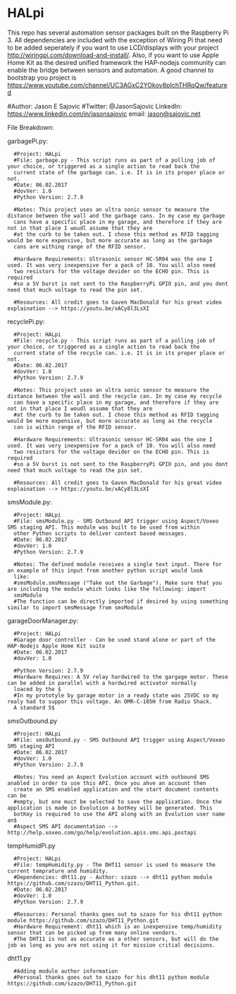 # HALpi
This repo has several automation sensor packages built on the Raspberry Pi 3. All dependencies are included with the exception of Wiring Pi that need to be added seperately if you want to use LCD/displays with your project http://wiringpi.com/download-and-install/. Also, if you want to use Apple Home Kit as the desired unified framework the HAP-nodejs community can enable the bridge between sensors and automation. A good channel to bootstrap you project is https://www.youtube.com/channel/UC3AGxC2YOkov8pIchTHRqQw/featured

#Author: Jason E Sajovic
#Twitter: @JasonSajovic LinkedIn: https://www.linkedin.com/in/jasonsajovic email: jason@sajovic.net 

File Breakdown:
  
  garbagePi.py:
  
      #Project: HALpi
      #File: garbage.py - This script runs as part of a polling job of your choice, or triggered as a single action to read back the 
      current state of the garbage can. i.e. It is in its proper place or not.
      #Date: 06.02.2017
      #dovVer: 1.0
      #Python Version: 2.7.9

      #Notes: This project uses an ultra sonic sensor to measure the distance between the wall and the garbage cans. In my case my garbage 
      cans have a specific place in my garage, and therefore if they are not in that place I woudl assume that they are
      #at the curb to be taken out. I chose this method as RFID tagging would be more expensive, but more accurate as long as the garbage 
      cans are withing range of the RFID sensor.

      #Hardware Requirements: Ultrasonic sensor HC-SR04 was the one I used. It was very inexpensive for a pack of 10. You will also need 
      two resistors for the voltage devider on the ECHO pin. This is required
      #so a 5V burst is not sent to the RaspberryPi GPIO pin, and you dont need that much voltage to read the pin set.

      #Resources: All credit goes to Gaven MacDonald for his great video explaination --> https://youtu.be/xACy8l3LsXI
 
 recyclePi.py:

      #Project: HALpi
      #File: recycle.py - This script runs as part of a polling job of your choice, or triggered as a single action to read back the 
      current state of the recycle can. i.e. It is in its proper place or not.
      #Date: 06.02.2017
      #dovVer: 1.0
      #Python Version: 2.7.9

      #Notes: This project uses an ultra sonic sensor to measure the distance between the wall and the recycle can. In my case my recycle 
      can have a specific place in my garage, and therefore if they are not in that place I woudl assume that they are
      #at the curb to be taken out. I chose this method as RFID tagging would be more expensive, but more accurate as long as the recycle 
      can is within range of the RFID sensor.

      #Hardware Requirements: Ultrasonic sensor HC-SR04 was the one I used. It was very inexpensive for a pack of 10. You will also need  
      two resistors for the voltage devider on the ECHO pin. This is required
      #so a 5V burst is not sent to the RaspberryPi GPIO pin, and you dont need that much voltage to read the pin set.

      #Resources: All credit goes to Gaven MacDonald for his great video explaination --> https://youtu.be/xACy8l3LsXI
  
  smsModule.py:

      #Project: HALpi
      #File: smsModule.py - SMS Outbound API trigger using Aspect/Voxeo SMS staging API. This module was built to be used from within 
      other Python scripts to deliver context based messages.
      #Date: 06.02.2017
      #dovVer: 1.0
      #Python Version: 2.7.9

      #Notes: The defined module receives a single text input. There for an example of this input from another python script would look 
      like:
      #smsModule.smsMessage ("Take out the Garbage"). Make sure that you are including the module which looks like the following: import 
      smsModule
      #The function can be directly imported if desired by using something similar to import smsMessage from smsModule 
 
 garageDoorManager.py:

      #Project: HALpi
      #Garage door controller - Can be used stand alone or part of the HAP-Nodejs Apple Home Kit suite
      #Date: 06.02.2017
      #dovVer: 1.0

      #Python Version: 2.7.9
      #Hardware Requires: A 5V relay hardwired to the gargage motor. These can be added in parallel with a hardwired activator normally 
      loaced by the $
      #In my prototyle by garage motor in a ready state was 25VDC so my realy had to suppor this voltage. An OMR-C-105H from Radio Shack.
      A standard 5$

smsOutbound.py

      #Project: HALpi
      #File: smsOutbound.py - SMS Outbound API trigger using Aspect/Voxeo SMS staging API
      #Date: 06.02.2017
      #dovVer: 1.0
      #Python Version: 2.7.9

      #Notes: You need an Aspect Evolution account with outbound SMS anabled in order to use this API. Once you ahve an account then 
      create an SMS enabled application and the start document contents can be
      #empty, but one muct be selected to save the application. Once the application is made in Evolution a botKey will be generated. This 
      botKey is required to use the API along with an Evolution user name an$
      #Aspect SMS API documentation --> http://help.voxeo.com/go/help/evolution.apis.sms.api.postapi
 
 tempHumidPi.py
 
      #Project: HALpi
      #File: tempHumidity.py - The DHT11 sensor is used to measure the current temprature and humidity.
      #Dependencies: dht11.py - Author: szazo --> dht11 python module https://github.com/szazo/DHT11_Python.git.
      #Date: 06.02.2017
      #dovVer: 1.0
      #Python Version: 2.7.9

      #Resources: Personal thanks goes out to szazo for his dht11 python module https://github.com/szazo/DHT11_Python.git
      #Hardware Requirement: dht11 which is an inexpensive temp/humidity sensor that can be picked up from many online vendors.
      #The DHT11 is not as accurate as a other sensors, but will do the job as long as you are not using it for mission critial decisions.
  
  dht11.py
  
      #Adding module author information 
      #Personal thanks goes out to szazo for his dht11 python module https://github.com/szazo/DHT11_Python.git

